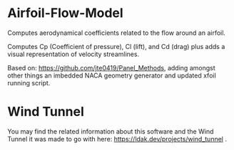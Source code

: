 # Airfoil-Flow-Model
Computes aerodynamical coefficients related to the flow around an airfoil.

Computes Cp (Coefficient of pressure), Cl (lift), and Cd (drag) plus adds a visual representation of velocity streamlines.

Based on: https://github.com/jte0419/Panel_Methods, adding amongst other things an imbedded NACA geometry generator and updated xfoil running script.

# Wind Tunnel
You may find the related information about this software and the Wind Tunnel it was made to go with here: https://ldak.dev/projects/wind_tunnel .
